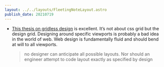```yaml
---
layout: ../../layouts/FleetingNoteLayout.astro
publish_date: 20210719
---
```


- [This thesis on gridless design](https://gridless.design/) is excellent. It’s not about css grid but the design grid. Designing around specific viewports is probably a bad idea in the world of web. Web design is fundamentally fluid and should bend at will to all viewports.
  > no designer can anticipate all possible layouts. Nor should an engineer attempt to code layout exactly as specified by design

